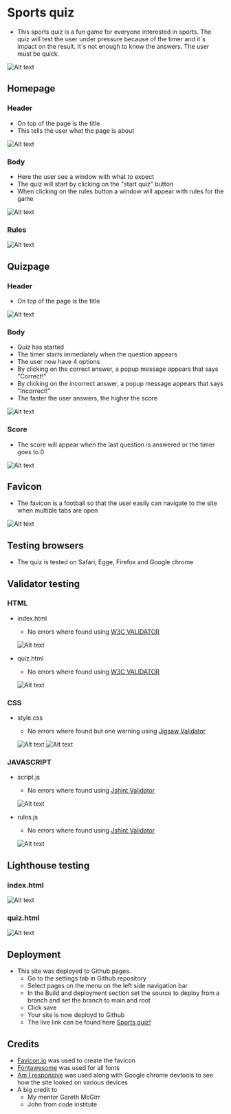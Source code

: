 # Sports quiz
* This sports quiz is a fun game for everyone interested in sports. The quiz will test the user under pressure because of the timer and it´s impact on the result. It´s not enough to know the answers. The user must be quick.

![Alt text](assets/images/Readme_images/Readme_Am_I_responsive.png)

## Homepage
### Header 
   * On top of the page is the title 
   * This tells the user what the page is about

![Alt text](assets/images/Readme_images/Readme_header_index.html.png)
### Body 
   * Here the user see a window with what to expect
   * The quiz will start by clicking on the "start quiz" button
   * When clicking on the rules button a window will appear with rules for the game

![Alt text](assets/images/Readme_images/README_body_index.html.png)
### Rules
![Alt text](assets/images/Readme_images/README_rules_index.html.png)

## Quizpage
### Header 
* On top of the page is the title 

![Alt text](assets/images/Readme_images/README_header_quiz.html.png)
### Body 
* Quiz has started
* The timer starts immediately when the question appears
* The user now have 4 options
* By clicking on the correct answer, a popup message appears that says "Correct!"
* By clicking on the incorrect answer, a popup message appears that says "Incorrect!"
* The faster the user answers, the higher the score

![Alt text](assets/images/Readme_images/README_body_quiz.html.png)

### Score
* The score will appear when the last question is answered or the timer goes to 0

![Alt text](assets/images/Readme_images/README_score_quiz.html.png)


## Favicon

* The favicon is a football so that the user easily can navigate to the site when multible tabs are open

![Alt text](assets/images/Readme_images/README_logo.png)

## Testing browsers

* The quiz is tested on Safari, Egge, Firefox and Google chrome

## Validator testing 
### HTML
* index.html
  *  No errors where found using [W3C VALIDATOR](https://validator.w3.org/)

  ![Alt text](assets/images/Readme_images/Html_index.html_htmlchecker.png)

* quiz.html
  *  No errors where found using [W3C VALIDATOR](https://validator.w3.org/) 

  ![Alt text](assets/images/Readme_images/Html_quiz.html_htmlchecker.png)

### CSS
* style.css
  *  No errors where found but one warning using [Jigsaw Validator](https://jigsaw.w3.org/css-validator/)  

  ![Alt text](assets/images/Readme_images/Readme_style.css_css_checker.png)
  ![Alt text](assets/images/Readme_images/Readme_style.css_css_checker_warning.png)

### JAVASCRIPT
* script.js
  * No errors where found using [Jshint Validator](https://jshint.com/)  

  ![Alt text](assets/images/Readme_images/Readme_script.js_jschecker.png)

* rules.js
  * No errors where found using [Jshint Validator](https://jshint.com/) 

  ![Alt text](assets/images/Readme_images/Readme_rules.js_jschecker.png)  


## Lighthouse testing

### index.html
![Alt text](assets/images/Readme_images/Readme_index.html_lighthouse.png)

### quiz.html
![Alt text](assets/images/Readme_images/README_quiz.html_lighthouse.png)

## Deployment

* This site was deployed to Github pages.
  * Go to the settings tab in Github repository
  * Select pages on the menu on the left side navigation bar 
  * In the Build and deployment section set the source to deploy from a branch and set the branch to main and root
  * Click save
  * Your site is now deployd to Github 
  * The live link can be found here [Sports quiz!](https://patteerrik.github.io/sports-quiz/)

## Credits

* [Favicon.io](https://favicon.io/) was used to create the favicon
* [Fontawesome](https://fontawesome.com/) was used for all fonts
* [Am I responsive](https://ui.dev/amiresponsive) was used along with Google chrome devtools to see how the site looked on various devices
* A big credit to
  * My mentor Gareth McGirr
  * John from code institute